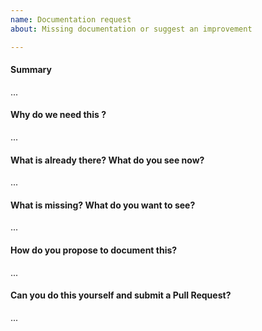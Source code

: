 ```yaml
---
name: Documentation request
about: Missing documentation or suggest an improvement

---
```


<!--
Thanks for submitting this documentation request. Please fill the template
below, otherwise we will not be able to process this request.
-->

#### Summary
<!-- Summarize the request in a few sentences: -->

...

#### Why do we need this ?
<!-- Please explain the motivation, for whom, etc. -->

...

#### What is already there? What do you see now?
<!--
Please add any relevant documentation articles and resources. Screenshots if necessary.
-->

...

#### What is missing? What do you want to see?
<!-- Please add documentation sources (forum links, outside sources...), mock-ups if applicable -->

...

#### How do you propose to document this?
<!-- Please think about how this could be fixed. -->

...

#### Can you do this yourself and submit a Pull Request?
<!-- You can also @mention experts if you need help with this. -->

...
